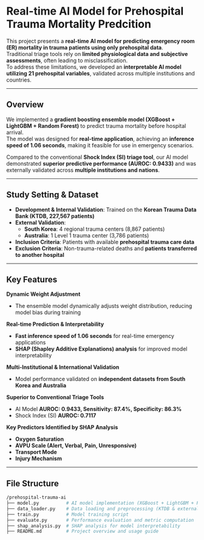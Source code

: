 # Real-time AI Model for Prehospital Trauma Mortality Predcition

This project presents a **real-time AI model for predicting emergency room (ER) mortality in trauma patients using only prehospital data**.  
Traditional triage tools rely on **limited physiological data and subjective assessments**, often leading to misclassification.  
To address these limitations, we developed an **interpretable AI model utilizing 21 prehospital variables**, validated across multiple institutions and countries.  

---

## Overview  
We implemented a **gradient boosting ensemble model (XGBoost + LightGBM + Random Forest)** to predict trauma mortality before hospital arrival.  
The model was designed for **real-time application**, achieving an **inference speed of 1.06 seconds**, making it feasible for use in emergency scenarios.  

Compared to the conventional **Shock Index (SI) triage tool**, our AI model demonstrated **superior predictive performance (AUROC: 0.9433)** and was externally validated across **multiple institutions and nations**.  

---

## Study Setting & Dataset  
- **Development & Internal Validation**: Trained on the **Korean Trauma Data Bank (KTDB, 227,567 patients)**  
- **External Validation**:  
  - **South Korea**: 4 regional trauma centers (8,867 patients)  
  - **Australia**: 1 Level 1 trauma center (3,786 patients)  
- **Inclusion Criteria**: Patients with available **prehospital trauma care data**  
- **Exclusion Criteria**: Non-trauma-related deaths and **patients transferred to another hospital**  

---

## Key Features  

 **Dynamic Weight Adjustment**  
   - The ensemble model dynamically adjusts weight distribution, reducing model bias during training  

 **Real-time Prediction & Interpretability**  
   - **Fast inference speed of 1.06 seconds** for real-time emergency applications  
   - **SHAP (Shapley Additive Explanations) analysis** for improved model interpretability  

 **Multi-Institutional & International Validation**  
   - Model performance validated on **independent datasets from South Korea and Australia**  

 **Superior to Conventional Triage Tools**  
   - AI Model **AUROC: 0.9433, Sensitivity: 87.4%, Specificity: 86.3%**  
   - Shock Index (SI) **AUROC: 0.7117**  

 **Key Predictors Identified by SHAP Analysis**  
   - **Oxygen Saturation**  
   - **AVPU Scale (Alert, Verbal, Pain, Unresponsive)**  
   - **Transport Mode**  
   - **Injury Mechanism**  

---

## File Structure  

```bash
/prehospital-trauma-ai
├── model.py          # AI model implementation (XGBoost + LightGBM + Random Forest)
├── data_loader.py    # Data loading and preprocessing (KTDB & external datasets)
├── train.py          # Model training script
├── evaluate.py       # Performance evaluation and metric computation
├── shap_analysis.py  # SHAP analysis for model interpretability
├── README.md         # Project overview and usage guide
